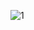 ![1](https://user-images.githubusercontent.com/44758448/127085114-6441e2de-83fe-4a60-8ce5-62149e934fa2.png)

